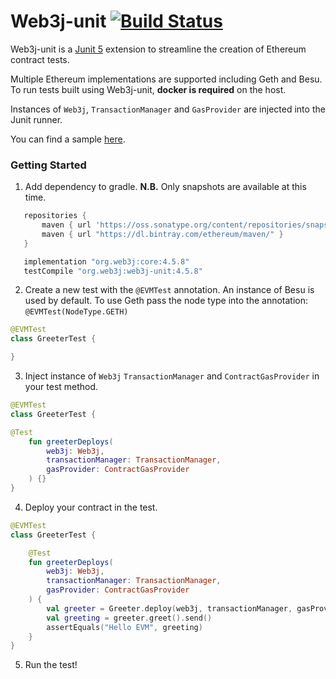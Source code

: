 # Web3j-unit [![Build Status](https://travis-ci.org/web3j/web3j-unit.svg?branch=master)](https://travis-ci.org/web3j/web3j-unit)

Web3j-unit is a [Junit 5](https://junit.org/junit5/docs/current/user-guide/) extension to streamline the creation of Ethereum contract tests.

Multiple Ethereum implementations are supported including Geth and Besu. To run tests built using Web3j-unit, **docker is required** on the host.

Instances of `Web3j`, `TransactionManager` and `GasProvider` are injected into the Junit runner.

You can find a sample [here](https://github.com/cfelde/web3j-unitexample).

### Getting Started

1. Add dependency to gradle. **N.B.** Only snapshots are available at this time.

```groovy
   repositories {
       maven { url 'https://oss.sonatype.org/content/repositories/snapshots' }
       maven { url "https://dl.bintray.com/ethereum/maven/" }
   }

   implementation "org.web3j:core:4.5.8"
   testCompile "org.web3j:web3j-unit:4.5.8"
```

2. Create a new test with the `@EVMTest` annotation. An instance of Besu is used by default. To use Geth pass the node type into the annotation: `@EVMTest(NodeType.GETH)`

```kotlin
@EVMTest
class GreeterTest {

}
```

3. Inject instance of `Web3j` `TransactionManager` and `ContractGasProvider` in your test method.

```kotlin
@EVMTest
class GreeterTest {

@Test
    fun greeterDeploys(
        web3j: Web3j,
        transactionManager: TransactionManager,
        gasProvider: ContractGasProvider
    ) {}
}
```

4. Deploy your contract in the test.

```kotlin
@EVMTest
class GreeterTest {

    @Test
    fun greeterDeploys(
        web3j: Web3j,
        transactionManager: TransactionManager,
        gasProvider: ContractGasProvider
    ) {
        val greeter = Greeter.deploy(web3j, transactionManager, gasProvider, "Hello EVM").send()
        val greeting = greeter.greet().send()
        assertEquals("Hello EVM", greeting)
    }
}
```

5. Run the test!
